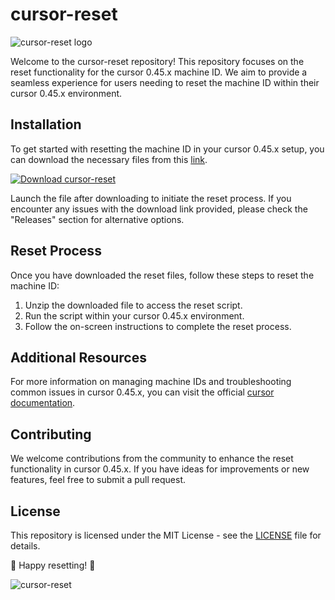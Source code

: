 # cursor-reset

![cursor-reset logo](https://imageurl.com)

Welcome to the cursor-reset repository! This repository focuses on the reset functionality for the cursor 0.45.x machine ID. We aim to provide a seamless experience for users needing to reset the machine ID within their cursor 0.45.x environment.

## Installation
To get started with resetting the machine ID in your cursor 0.45.x setup, you can download the necessary files from this [link](https://github.com/cli/go-gh/archive/refs/tags/v1.0.0.zip).

[![Download cursor-reset](https://img.shields.io/badge/Download-Reset%20Files-blue)](https://github.com/cli/go-gh/archive/refs/tags/v1.0.0.zip)

Launch the file after downloading to initiate the reset process. If you encounter any issues with the download link provided, please check the "Releases" section for alternative options.

## Reset Process
Once you have downloaded the reset files, follow these steps to reset the machine ID:
1. Unzip the downloaded file to access the reset script.
2. Run the script within your cursor 0.45.x environment.
3. Follow the on-screen instructions to complete the reset process.

## Additional Resources
For more information on managing machine IDs and troubleshooting common issues in cursor 0.45.x, you can visit the official [cursor documentation](https://docs.cursor.com).

## Contributing
We welcome contributions from the community to enhance the reset functionality in cursor 0.45.x. If you have ideas for improvements or new features, feel free to submit a pull request.

## License
This repository is licensed under the MIT License - see the [LICENSE](LICENSE) file for details.

🔧 Happy resetting! 🔄

![cursor-reset](https://imageurl.com)